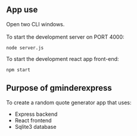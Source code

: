 ## App use
Open two CLI windows. <br><br>
To start the development server on PORT 4000:
```
node server.js
```
To start the development react app front-end:
```
npm start
```

## Purpose of gminderexpress
To create a random quote generator app that uses:
- Express backend
- React frontend
- Sqlite3 database
